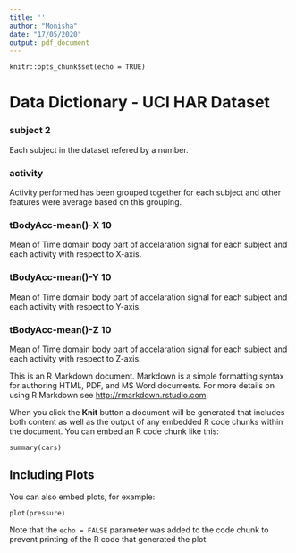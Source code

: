 ```yaml
---
title: ''
author: "Monisha"
date: "17/05/2020"
output: pdf_document
---
```


```{r setup, include=FALSE}
knitr::opts_chunk$set(echo = TRUE)
```

# Data Dictionary - UCI HAR Dataset
### subject 2
  Each subject in the dataset refered by a number.
  
### activity 
  Activity performed has been grouped together for each subject and other features were average based on this grouping.
  
### tBodyAcc-mean()-X 10
  Mean of Time domain body part of accelaration signal for each subject and each activity with respect to X-axis.
  
### tBodyAcc-mean()-Y 10
  Mean of Time domain body part of accelaration signal for each subject and each activity with respect to Y-axis.
  
### tBodyAcc-mean()-Z 10
  Mean of Time domain body part of accelaration signal for each subject and each activity with respect to Z-axis.
  

This is an R Markdown document. Markdown is a simple formatting syntax for authoring HTML, PDF, and MS Word documents. For more details on using R Markdown see <http://rmarkdown.rstudio.com>.

When you click the **Knit** button a document will be generated that includes both content as well as the output of any embedded R code chunks within the document. You can embed an R code chunk like this:

```{r cars}
summary(cars)
```

## Including Plots

You can also embed plots, for example:

```{r pressure, echo=FALSE}
plot(pressure)
```

Note that the `echo = FALSE` parameter was added to the code chunk to prevent printing of the R code that generated the plot.

